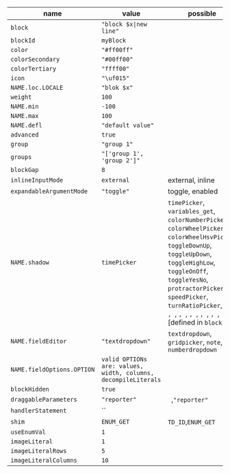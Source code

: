 name|value|possible
----|-----|--------|
`block`|`"block $x\|new line"`|
`blockId`|`myBlock`|
`color`|`"#ff00ff"`|
`colorSecondary`|`"#00ff00"`|
`colorTertiary`|`"ffff00"`|
`icon`|`"\uf015"`|
`NAME.loc.LOCALE`|`"blok $x"`|
`weight`|`100`|
`NAME.min`|`-100`|
`NAME.max`|`100`|
`NAME.defl`|`"default value"`|
`advanced`|`true`|
`group`|`"group 1"`|
`groups`|`"['group 1', 'group 2']"`|
`blockGap`|`8`|
`inlineInputMode`|`external`|external, inline
`expandableArgumentMode`|`"toggle"`|toggle, enabled
`NAME.shadow`|`timePicker`|`timePicker`, `variables_get`, `colorNumberPicker`, `colorWheelPicker`, `colorWheelHsvPicker`, `toggleDownUp`, `toggleUpDown`, `toggleHighLow`, `toggleOnOff`, `toggleYesNo`, `protractorPicker`, `speedPicker`, `turnRatioPicker`, ``, ``, ``, ``, ``, ``, ``, ``, ``, ``, ``, ``, [defined in `blockId`]
`NAME.fieldEditor`|`"textdropdown"`|`textdropdown`, `gridpicker`, `note`, `numberdropdown`
`NAME.fieldOptions.OPTION`|`valid OPTIONs are: values, width, columns, decompileLiterals`|
`blockHidden`|`true`|
`draggableParameters`|`"reporter"`|` `,`"reporter"`
`handlerStatement`|``|
`shim`|`ENUM_GET`|`TD_ID`,`ENUM_GET`
`useEnumVal`|`1`|
`imageLiteral`|`1`|
`imageLiteralRows`|`5`|
`imageLiteralColumns`|`10`|
